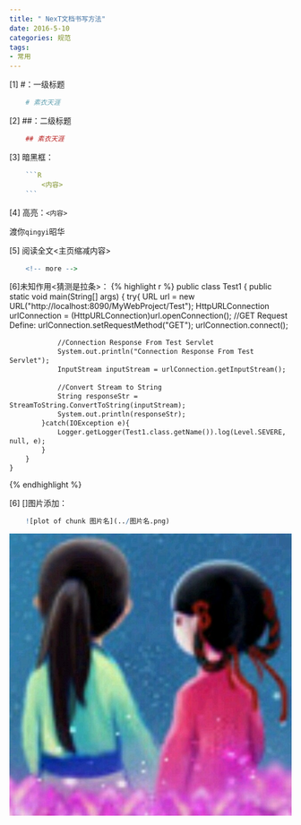 ```yaml
---
title: " NexT文档书写方法"
date: 2016-5-10
categories: 规范
tags:
- 常用
---
```




[1] #：一级标题
```R
    # 素衣天涯
```

[2] ##：二级标题
```R
    ## 素衣天涯
```
[3] 暗黑框：
```R
    ```R
        <内容>
    ```
```

[4] 高亮：`<内容>`

渡你`qingyi`昭华

[5] 阅读全文<主页缩减内容>
```R
    <!-- more -->
```
<!-- more -->

[6]未知作用<猜测是拉条>：
{% highlight r %}
    public class Test1 {
        public static void main(String[] args) {
            try{
                URL url = new URL("http://localhost:8090/MyWebProject/Test");
                HttpURLConnection urlConnection = (HttpURLConnection)url.openConnection();
                //GET Request Define:
                urlConnection.setRequestMethod("GET");
                urlConnection.connect();

                //Connection Response From Test Servlet
                System.out.println("Connection Response From Test Servlet");
                InputStream inputStream = urlConnection.getInputStream();

                //Convert Stream to String
                String responseStr = StreamToString.ConvertToString(inputStream);
                System.out.println(responseStr);
            }catch(IOException e){
                Logger.getLogger(Test1.class.getName()).log(Level.SEVERE, null, e);
            }
        }
    }
{% endhighlight %}

[6]
[]图片添加：
```R
    ![plot of chunk 图片名](../图片名.png)
```
![plot of chunk avatar](/images/avatar.jpg)


